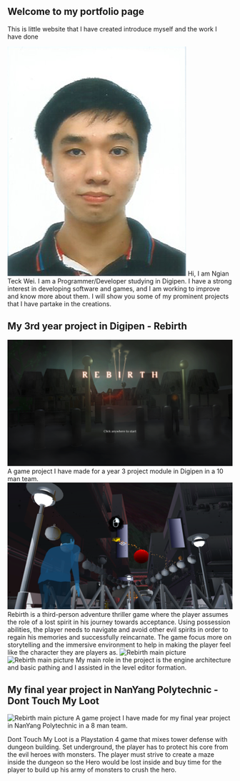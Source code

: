 ## Welcome to my portfolio page

This is little website that I have created introduce myself and the work I have done

![Face photo](/../Image/Personal/FacePhoto.png)
Hi, I am Ngian Teck Wei. I am a Programmer/Developer studying in Digipen.
I have a strong interest in developing software and games, and I am working to improve and know more about them.
I will show you some of my prominent projects that I have partake in the creations.

## My 3rd year project in Digipen - Rebirth
![Rebirth main picture](/../Image/CS300_Project/ProjectMainPage.png)
A game project I have made for a year 3 project module in Digipen in a 10 man team.
![Rebirth game play image](/../Image/CS300_Project/gp_3.png)
Rebirth is a third-person adventure thriller game where the player assumes the role of a lost spirit in his journey towards acceptance. 
Using possession abilities, the player needs to navigate and avoid other evil spirits in order to regain his memories and successfully reincarnate.
The game focus more on storytelling and the immersive environment to help in making the player feel like the character they are players as.
![Rebirth main picture](/../Image/CS300_Project/EditorScreenShot1.png)
![Rebirth main picture](/../Image/CS300_Project/EditorScreenShot4.png)
My main role in the project is the engine architecture and basic pathing and I assisted in the level editor formation.

## My final year project in NanYang Polytechnic - Dont Touch My Loot
![Rebirth main picture](/../Image/FYP/Poster.png)
A game project I have made for my final year project in NanYang Polytechnic in a 8 man team.


Dont Touch My Loot is a Playstation 4 game that mixes tower defense with dungeon building. 
Set underground, the player has to protect his core from the evil heroes with monsters. 
The player must strive to create a maze inside the dungeon so the Hero would be lost inside and buy time for the player to build up his army of monsters to crush the hero.